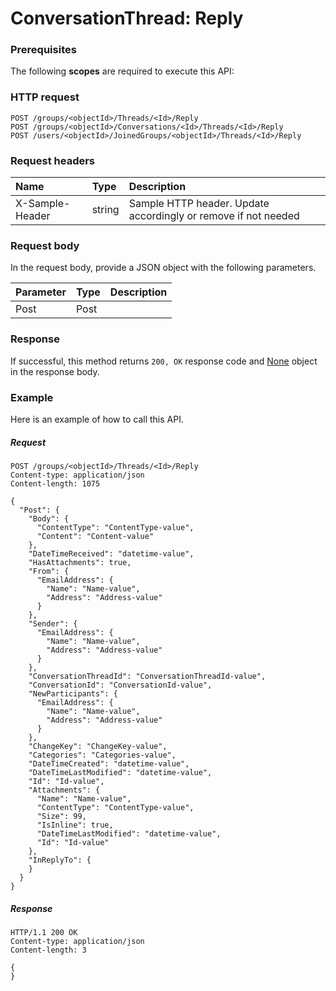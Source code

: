 # ConversationThread: Reply


### Prerequisites
The following **scopes** are required to execute this API: 
### HTTP request
<!-- { "blockType": "ignored" } -->
```http
POST /groups/<objectId>/Threads/<Id>/Reply
POST /groups/<objectId>/Conversations/<Id>/Threads/<Id>/Reply
POST /users/<objectId>/JoinedGroups/<objectId>/Threads/<Id>/Reply

```
### Request headers
| Name       | Type | Description|
|:---------------|:--------|:----------|
| X-Sample-Header  | string  | Sample HTTP header. Update accordingly or remove if not needed|

### Request body
In the request body, provide a JSON object with the following parameters.

| Parameter	   | Type	|Description|
|:---------------|:--------|:----------|
|Post|Post||

### Response
If successful, this method returns `200, OK` response code and [None](../resources/none.md) object in the response body.

### Example
Here is an example of how to call this API.
##### Request
<!-- {
  "blockType": "request",
  "name": "conversationthread_reply"
}-->
```http
POST /groups/<objectId>/Threads/<Id>/Reply
Content-type: application/json
Content-length: 1075

{
  "Post": {
    "Body": {
      "ContentType": "ContentType-value",
      "Content": "Content-value"
    },
    "DateTimeReceived": "datetime-value",
    "HasAttachments": true,
    "From": {
      "EmailAddress": {
        "Name": "Name-value",
        "Address": "Address-value"
      }
    },
    "Sender": {
      "EmailAddress": {
        "Name": "Name-value",
        "Address": "Address-value"
      }
    },
    "ConversationThreadId": "ConversationThreadId-value",
    "ConversationId": "ConversationId-value",
    "NewParticipants": {
      "EmailAddress": {
        "Name": "Name-value",
        "Address": "Address-value"
      }
    },
    "ChangeKey": "ChangeKey-value",
    "Categories": "Categories-value",
    "DateTimeCreated": "datetime-value",
    "DateTimeLastModified": "datetime-value",
    "Id": "Id-value",
    "Attachments": {
      "Name": "Name-value",
      "ContentType": "ContentType-value",
      "Size": 99,
      "IsInline": true,
      "DateTimeLastModified": "datetime-value",
      "Id": "Id-value"
    },
    "InReplyTo": {
    }
  }
}
```

##### Response
<!-- {
  "blockType": "response",
  "truncated": false,
  "@odata.type": "none"
} -->
```http
HTTP/1.1 200 OK
Content-type: application/json
Content-length: 3

{
}
```

<!-- uuid: 0d34258a-4338-40e6-9a00-c95ad12a69bb
2015-10-16 23:06:04 UTC -->
<!-- {
  "type": "#page.annotation",
  "description": "ConversationThread: Reply",
  "keywords": "",
  "section": "documentation",
  "tocPath": ""
}-->